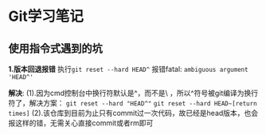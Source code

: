 # Git学习笔记

## 使用指令式遇到的坑


**1.版本回退报错**
执行`git reset --hard HEAD^`
报错fatal: `ambiguous argument 'HEAD^'`

**解决**:
(1).因为cmd控制台中换行符默认是^，而不是\ ，所以^符号被git编译为换行符了，解决方案：
`git reset --hard "HEAD^"`
`git reset --hard HEAD~[return times]`
(2).该仓库到目前为止只有commit过一次代码，故已经是head版本，也会报这样的错，无需关心直接commit或者rm即可
